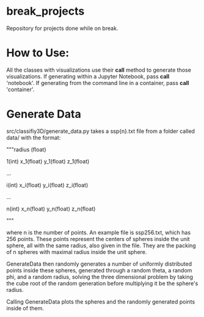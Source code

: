 # break_projects
Repository for projects done while on break.

# How to Use:
All the classes with visualizations use their __call__ method to generate those
visualizations. If generating within a Jupyter Notebook, pass __call__
'notebook'. If generating from the command line in a container, pass __call__
'container'.

# Generate Data
src/classifiy3D/generate_data.py takes a ssp{n}.txt file from a folder called
data/ with the format:

"""radius (float)

1(int)   x_1(float)   y_1(float)   z_1(float)

...

i(int)   x_i(float)   y_i(float)   z_i(float)

...

n(int)   x_n(float)   y_n(float)   z_n(float)

"""

where n is the number of points. An example file is ssp256.txt, which has
256 points. These points represent the centers of spheres inside the unit
sphere, all with the same radius, also given in the file. They are the packing
of n spheres with maximal radius inside the unit sphere.

GenerateData then randomly generates a number of uniformly distributed points
inside these spheres, generated through a random theta, a random phi, and a
random radius, solving the three dimensional problem by taking the cube root of
the random generation before multiplying it be the sphere's radius.

Calling GenerateData plots the spheres and the randomly generated points inside
of them.